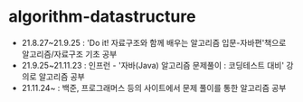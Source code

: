 # algorithm-datastructure

- 21.8.27\~21.9.25 : 'Do it! 자료구조와 함께 배우는 알고리즘 입문-자바편'책으로 알고리즘/자료구조 기초 공부
- 21.9.25\~21.11.23 : 인프런 - '자바(Java) 알고리즘 문제풀이 : 코딩테스트 대비' 강의로 알고리즘 공부
- 21.11.24\~ : 백준, 프로그래머스 등의 사이트에서 문제 풀이를 통한 알고리즘 공부
